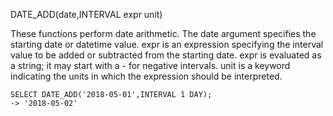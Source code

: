 DATE_ADD(date,INTERVAL expr unit)

These functions perform date arithmetic. The date argument specifies the starting date or datetime value. expr is an expression specifying the interval value to be added or subtracted from the starting date. expr is evaluated as a string; it may start with a - for negative intervals. unit is a keyword indicating the units in which the expression should be interpreted.

```
SELECT DATE_ADD('2018-05-01',INTERVAL 1 DAY);
-> '2018-05-02'
```
